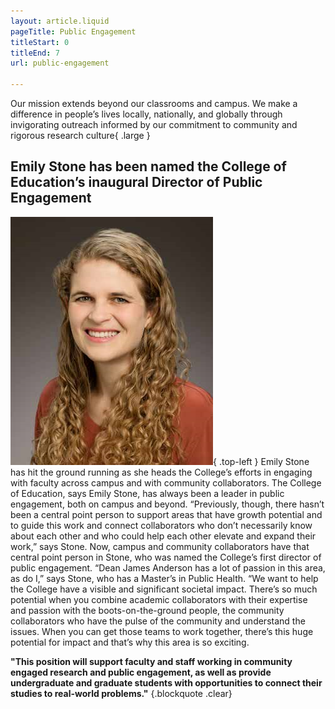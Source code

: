 ```yaml
---
layout: article.liquid
pageTitle: Public Engagement
titleStart: 0
titleEnd: 7
url: public-engagement

---
```

Our mission extends beyond our classrooms and campus. We make a difference in people’s lives locally, nationally, and globally through invigorating outreach informed by our commitment to community and rigorous research culture{ .large }

## Emily Stone has been named the College of Education’s inaugural Director of Public Engagement

![Emily Stone, Director of Public Engagement](/img/emily-stone.png){ .top-left } Emily Stone has hit the ground running as she heads the  College’s efforts in engaging with faculty across campus and with community collaborators. The College of Education, says Emily Stone, has always been a leader in public engagement, both on campus and beyond. “Previously, though, there hasn’t been a central point person to support areas that have growth potential and to guide this work and connect collaborators who don’t necessarily know about each other and who could help each other elevate and expand their work,” says Stone.  Now, campus and community collaborators have that central point person in Stone, who was named the College’s first director of public engagement. “Dean James Anderson has a lot of passion in this area, as do I,” says Stone, who has a Master’s in Public Health. “We want to help the College have a visible and significant societal impact. There’s so much potential when you combine academic collaborators with their expertise and passion with the boots-on-the-ground people, the community collaborators who have the pulse of the community and understand the issues. When you can get those teams to work together, there’s this huge potential for impact and that’s why this area is so exciting. 

**"This position will support faculty and staff working in community engaged  research and public engagement, as well as provide undergraduate and graduate  students with opportunities to connect their studies to real-world problems."** {.blockquote .clear}
